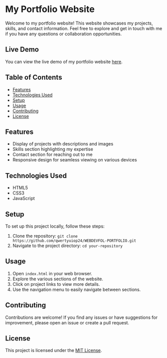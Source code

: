 # My Portfolio Website

Welcome to my portfolio website! This website showcases my projects, skills, and contact information. Feel free to explore and get in touch with me if you have any questions or collaboration opportunities.

## Live Demo

You can view the live demo of my portfolio website [here](https://www.example.com).

## Table of Contents

- [Features](#features)
- [Technologies Used](#technologies-used)
- [Setup](#setup)
- [Usage](#usage)
- [Contributing](#contributing)
- [License](#license)

## Features

- Display of projects with descriptions and images
- Skills section highlighting my expertise
- Contact section for reaching out to me
- Responsive design for seamless viewing on various devices

## Technologies Used

- HTML5
- CSS3
- JavaScript

## Setup

To set up this project locally, follow these steps:

1. Clone the repository: `git clone https://github.com/qwertyuiop24/WEBDEVFOL-PORTFOLIO.git`
2. Navigate to the project directory: `cd your-repository`

## Usage

1. Open `index.html` in your web browser.
2. Explore the various sections of the website.
3. Click on project links to view more details.
4. Use the navigation menu to easily navigate between sections.

## Contributing

Contributions are welcome! If you find any issues or have suggestions for improvement, please open an issue or create a pull request.

## License

This project is licensed under the [MIT License](LICENSE).
